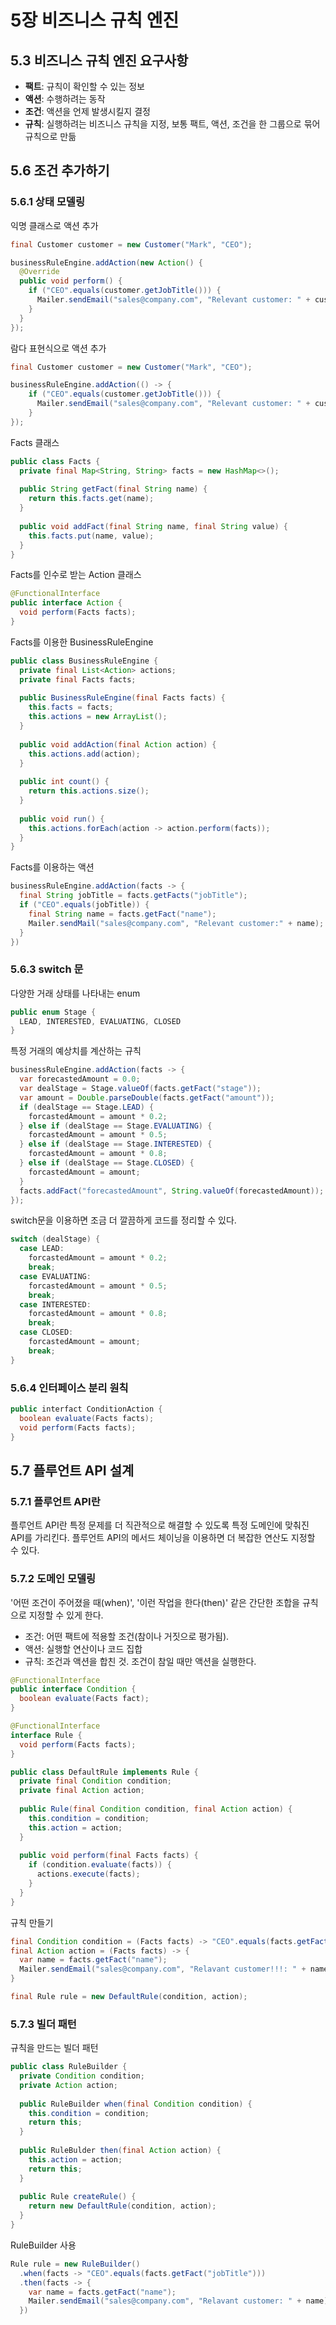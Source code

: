 # 5장 비즈니스 규칙 엔진

## 5.3 비즈니스 규칙 엔진 요구사항

* **팩트**: 규칙이 확인할 수 있는 정보
* **액션**: 수행하려는 동작
* **조건**: 액션을 언제 발생시킬지 결정
* **규칙**: 실행하려는 비즈니스 규칙을 지정, 보통 팩트, 액션, 조건을 한 그룹으로 묶어 규칙으로 만듦



## 5.6 조건 추가하기

### 5.6.1 상태 모델링

익명 클래스로 액션 추가

```java
final Customer customer = new Customer("Mark", "CEO");

businessRuleEngine.addAction(new Action() {
  @Override
  public void perform() {
    if ("CEO".equals(customer.getJobTitle())) {
      Mailer.sendEmail("sales@company.com", "Relevant customer: " + customer);
    }
  }
});
```

람다 표현식으로 액션 추가

```java
final Customer customer = new Customer("Mark", "CEO");

businessRuleEngine.addAction(() -> {
    if ("CEO".equals(customer.getJobTitle())) {
      Mailer.sendEmail("sales@company.com", "Relevant customer: " + customer);
    }
});
```



Facts 클래스

```java
public class Facts {
  private final Map<String, String> facts = new HashMap<>();
  
  public String getFact(final String name) {
    return this.facts.get(name);
  }
  
  public void addFact(final String name, final String value) {
    this.facts.put(name, value);
  }
}
```



Facts를 인수로 받는 Action 클래스

```java
@FunctionalInterface
public interface Action {
  void perform(Facts facts);
}
```



Facts를 이용한 BusinessRuleEngine

```java
public class BusinessRuleEngine {
  private final List<Action> actions;
  private final Facts facts;
  
  public BusinessRuleEngine(final Facts facts) {
    this.facts = facts;
    this.actions = new ArrayList();
  }
  
  public void addAction(final Action action) {
    this.actions.add(action);
  }
  
  public int count() {
    return this.actions.size();
  }
  
  public void run() {
    this.actions.forEach(action -> action.perform(facts));
  }
}
```



Facts를 이용하는 액션

```java
businessRuleEngine.addAction(facts -> {
  final String jobTitle = facts.getFacts("jobTitle");
  if ("CEO".equals(jobTitle)) {
    final String name = facts.getFact("name");
    Mailer.sendMail("sales@company.com", "Relevant customer:" + name);
  }
})
```



### 5.6.3 switch 문

다양한 거래 상태를 나타내는 enum

```java
public enum Stage {
  LEAD, INTERESTED, EVALUATING, CLOSED
}
```



특정 거래의 예상치를 계산하는 규칙

```java
businessRuleEngine.addAction(facts -> {
  var forecastedAmount = 0.0;
  var dealStage = Stage.valueOf(facts.getFact("stage"));
  var amount = Double.parseDouble(facts.getFact("amount"));
  if (dealStage == Stage.LEAD) {
    forcastedAmount = amount * 0.2;
  } else if (dealStage == Stage.EVALUATING) {
    forcastedAmount = amount * 0.5;
  } else if (dealStage == Stage.INTERESTED) {
    forcastedAmount = amount * 0.8;
  } else if (dealStage == Stage.CLOSED) {
    forcastedAmount = amount;
  }
  facts.addFact("forecastedAmount", String.valueOf(forecastedAmount));
});
```

switch문을 이용하면 조금 더 깔끔하게 코드를 정리할 수 있다.

```java
switch (dealStage) {
  case LEAD:
    forcastedAmount = amount * 0.2;
    break;
  case EVALUATING:
    forcastedAmount = amount * 0.5;
    break;
  case INTERESTED:
    forcastedAmount = amount * 0.8;
    break;
  case CLOSED:
    forcastedAmount = amount;
    break;
}
```



### 5.6.4 인터페이스 분리 원칙

```java
public interfact ConditionAction {
  boolean evaluate(Facts facts);
  void perform(Facts facts);
}
```



## 5.7 플루언트 API 설계

### 5.7.1 플루언트 API란

플루언트 API란 특정 문제를 더 직관적으로 해결할 수 있도록 특정 도메인에 맞춰진 API를 가리킨다. 플루언트 API의 메서드 체이닝을 이용하면 더 복잡한 연산도 지정할 수 있다.



### 5.7.2 도메인 모델링

'어떤 조건이 주어졌을 때(when)', '이런 작업을 한다(then)' 같은 간단한 조합을 규칙으로 지정할 수 있게 한다. 

* 조건: 어떤 팩트에 적용할 조건(참이나 거짓으로 평가됨).
* 액션: 실행할 연산이나 코드 집합
* 규칙: 조건과 액션을 합친 것. 조건이 참일 때만 액션을 실행한다.



```java
@FunctionalInterface
public interface Condition {
  boolean evaluate(Facts fact);
}
```



```java
@FunctionalInterface
interface Rule {
  void perform(Facts facts);
}

public class DefaultRule implements Rule {
  private final Condition condition;
  private final Action action;
  
  public Rule(final Condition condition, final Action action) {
    this.condition = condition;
    this.action = action;
  }
  
  public void perform(final Facts facts) {
    if (condition.evaluate(facts)) {
      actions.execute(facts);
    }
  }
}
```



규칙 만들기

```java
final Condition condition = (Facts facts) -> "CEO".equals(facts.getFact("jobTitle"));
final Action action = (Facts facts) -> {
  var name = facts.getFact("name");
  Mailer.sendEmail("sales@company.com", "Relavant customer!!!: " + name);
}

final Rule rule = new DefaultRule(condition, action);
```



### 5.7.3 빌더 패턴

규칙을 만드는 빌더 패턴

```java
public class RuleBuilder {
  private Condition condition;
  private Action action;
  
  public RuleBuilder when(final Condition condition) {
    this.condition = condition;
    return this;
  }
  
  public RuleBulder then(final Action action) {
    this.action = action;
    return this;
  }
  
  public Rule createRule() {
    return new DefaultRule(condition, action);
  }
}
```



RuleBuilder 사용

```java
Rule rule = new RuleBuilder()
  .when(facts -> "CEO".equals(facts.getFact("jobTitle")))
  .then(facts -> {
    var name = facts.getFact("name");
    Mailer.sendEmail("sales@company.com", "Relavant customer: " + name);
  })
```



























